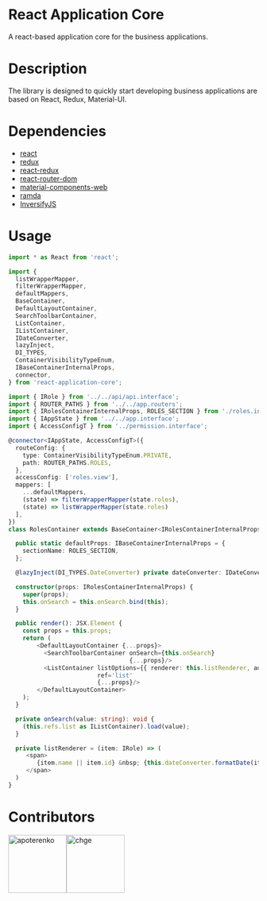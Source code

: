 # React Application Core

A react-based application core for the business applications.

# Description

The library is designed to quickly start developing business applications are based on React, Redux, Material-UI.

# Dependencies

* [react](https://github.com/facebook/react)
* [redux](https://github.com/reactjs/redux)
* [react-redux](https://github.com/reactjs/react-redux)
* [react-router-dom](https://github.com/ReactTraining/react-router)
* [material-components-web](https://github.com/material-components/material-components-web)
* [ramda](https://github.com/ramda/ramda)
* [InversifyJS](https://github.com/inversify/InversifyJS)

# Usage

```typescript
import * as React from 'react';

import {
  listWrapperMapper,
  filterWrapperMapper,
  defaultMappers,
  BaseContainer,
  DefaultLayoutContainer,
  SearchToolbarContainer,
  ListContainer,
  IListContainer,
  IDateConverter,
  lazyInject,
  DI_TYPES,
  ContainerVisibilityTypeEnum,
  IBaseContainerInternalProps,
  connector,
} from 'react-application-core';

import { IRole } from '../../api/api.interface';
import { ROUTER_PATHS } from '../../app.routers';
import { IRolesContainerInternalProps, ROLES_SECTION } from './roles.interface';
import { IAppState } from '../../app.interface';
import { AccessConfigT } from '../permission.interface';

@connector<IAppState, AccessConfigT>({
  routeConfig: {
    type: ContainerVisibilityTypeEnum.PRIVATE,
    path: ROUTER_PATHS.ROLES,
  },
  accessConfig: ['roles.view'],
  mappers: [
    ...defaultMappers,
    (state) => filterWrapperMapper(state.roles),
    (state) => listWrapperMapper(state.roles)
  ],
})
class RolesContainer extends BaseContainer<IRolesContainerInternalProps, {}> {

  public static defaultProps: IBaseContainerInternalProps = {
    sectionName: ROLES_SECTION,
  };

  @lazyInject(DI_TYPES.DateConverter) private dateConverter: IDateConverter;

  constructor(props: IRolesContainerInternalProps) {
    super(props);
    this.onSearch = this.onSearch.bind(this);
  }

  public render(): JSX.Element {
    const props = this.props;
    return (
        <DefaultLayoutContainer {...props}>
          <SearchToolbarContainer onSearch={this.onSearch}
                                  {...props}/>
          <ListContainer listOptions={{ renderer: this.listRenderer, addAction: true }}
                         ref='list'
                         {...props}/>
        </DefaultLayoutContainer>
    );
  }

  private onSearch(value: string): void {
    (this.refs.list as IListContainer).load(value);
  }

  private listRenderer = (item: IRole) => (
     <span>
        {item.name || item.id} &nbsp; {this.dateConverter.formatDate(item.modified)}
     </span>
  )
}
```

# Contributors

[<img alt="apoterenko" src="https://avatars0.githubusercontent.com/u/12325691?v=4&s=460" width="117">](https://github.com/apoterenko)[<img alt="chge" src="https://avatars3.githubusercontent.com/u/400840?v=4&s=460" width="117">](https://github.com/chge)